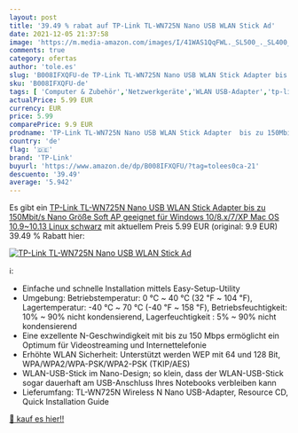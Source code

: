 ```yaml
---
layout: post
title: '39.49 % rabat auf TP-Link TL-WN725N Nano USB WLAN Stick Ad'
date: 2021-12-05 21:37:58
image: 'https://m.media-amazon.com/images/I/41WAS1QqFWL._SL500_._SL400_.jpg'
comments: true
category: ofertas
author: 'tole.es'
slug: 'B008IFXQFU-de TP-Link TL-WN725N Nano USB WLAN Stick Adapter bis zu...'
sku: 'B008IFXQFU-de'
tags: [ 'Computer & Zubehör','Netzwerkgeräte','WLAN USB-Adapter','tp-link', ]
actualPrice: 5.99 EUR
currency: EUR
price: 5.99
comparePrice: 9.9 EUR
prodname: 'TP-Link TL-WN725N Nano USB WLAN Stick Adapter  bis zu 150Mbit/s  Nano Größe  Soft AP  geeignet für Windows 10/8.x/7/XP  Mac OS 10.9~10.13  Linux  schwarz'
country: 'de'
flag: '🇩🇪'
brand: 'TP-Link'
buyurl: 'https://www.amazon.de/dp/B008IFXQFU/?tag=tolees0ca-21'
descuento: '39.49'
average: '5.942'
---
```


Es gibt ein [TP-Link TL-WN725N Nano USB WLAN Stick Adapter  bis zu 150Mbit/s  Nano Größe  Soft AP  geeignet für Windows 10/8.x/7/XP  Mac OS 10.9~10.13  Linux  schwarz](https://www.amazon.de/dp/B008IFXQFU/?tag=tolees0ca-21) mit aktuellem Preis 5.99 EUR (original: 9.9 EUR) 39.49 % Rabatt hier:

[![TP-Link TL-WN725N Nano USB WLAN Stick Ad](https://m.media-amazon.com/images/I/41WAS1QqFWL._SL500_._SL400_.jpg)](https://www.amazon.de/dp/B008IFXQFU/?tag=tolees0ca-21)

ℹ️:

- Einfache und schnelle Installation mittels Easy-Setup-Utility
- Umgebung: Betriebstemperatur: 0 ℃ ~ 40 ℃ (32 ℉ ~ 104 ℉), Lagertemperatur: -40 ℃ ~ 70 ℃ (-40 ℉ ~ 158 ℉), Betriebsfeuchtigkeit: 10% ~ 90% nicht kondensierend, Lagerfeuchtigkeit : 5% ~ 90% nicht kondensierend
- Eine exzellente N-Geschwindigkeit mit bis zu 150 Mbps ermöglicht ein Optimum für Videostreaming und Internettelefonie
- Erhöhte WLAN Sicherheit: Unterstützt werden WEP mit 64 und 128 Bit, WPA/WPA2/WPA-PSK/WPA2-PSK (TKIP/AES)
- WLAN-USB-Stick im Nano-Design; so klein, dass der WLAN-USB-Stick sogar dauerhaft am USB-Anschluss Ihres Notebooks verbleiben kann
- Lieferumfang: TL-WN725N Wireless N Nano USB-Adapter, Resource CD, Quick Installation Guide

[🛒 kauf es hier!!](https://www.amazon.de/dp/B008IFXQFU/?tag=tolees0ca-21)
